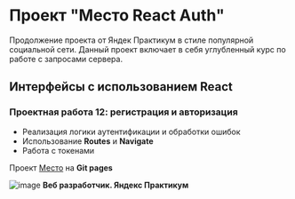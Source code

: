 # Проект "Место React Auth"
Продолжение проекта от Яндек Практикум в стиле популярной социальной сети. Данный проект включает в себя углубленный курс по работе с запросами сервера.

## Интерфейсы с использованием React
### Проектная работа 12: регистрация и авторизация
* Реализация логики аутентификации и обработки ошибок
* Использование __Routes__ и __Navigate__
* Работа с токенами


Проект [Место](https://vova-iz-tambova.github.io/react-mesto-auth/) на **Git pages**

![image](https://repository-images.githubusercontent.com/677834389/aa18b79f-f25f-4d29-af93-39383886a97a)
**Веб разработчик. Яндекс Практикум**
